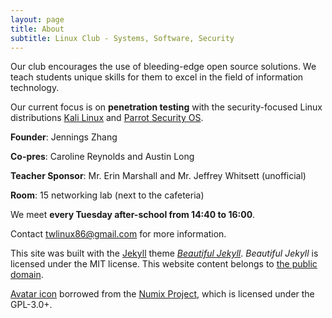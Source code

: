```yaml
---
layout: page
title: About
subtitle: Linux Club - Systems, Software, Security
---
```


Our club encourages the use of bleeding-edge open source solutions. We teach students unique skills for them to excel in the field of information technology.

Our current focus is on **penetration testing** with the security-focused Linux distributions [Kali Linux](https://kali.org/) and [Parrot Security OS](https://parrotsec.org/).

**Founder**: Jennings Zhang

**Co-pres**: Caroline Reynolds and Austin Long

**Teacher Sponsor**: Mr. Erin Marshall and Mr. Jeffrey Whitsett (unofficial)

**Room**: 15 networking lab (next to the cafeteria)

We meet **every Tuesday after-school from 14:40 to 16:00**.

Contact [twlinux86@gmail.com](mailto:twlinux86@gmail.com) for more information.

This site was built with the [Jekyll](https://jekyllrb.com/) theme *[Beautiful Jekyll](https://github.com/daattali/beautiful-jekyll#readme)*. *Beautiful Jekyll* is licensed under the MIT license. This website content belongs to [the public domain](https://unlicense.org/).

[Avatar icon](https://github.com/numixproject/numix-icon-theme-circle/blob/master/Numix-Circle/48/apps/terminal.svg) borrowed from the [Numix Project](https://numixproject.org), which is licensed under the GPL-3.0+.

